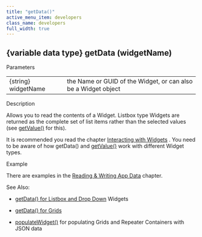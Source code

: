 ```yaml
---
title: "getData()"
active_menu_item: developers
class_name: developers
full_width: true
---
```



## {variable data type} getData (widgetName)

Parameters

<table>
<tr>
<td width="136">
{string} widgetName

</td>
<td width="22">
</td>
<td width="722">
the Name or GUID of the Widget, or can also be a Widget object

</td>
</tr>
</table>

Description

Allows you to read the contents of a Widget. Listbox type Widgets are returned as the complete set of list items rather than the selected values (see [getValue()](refsetvalue) for this).

It is recommended you read the chapter [Interacting with Widgets](../../client-scripting-overview/scripting-with-javascript/widget-reading-writing/index) . You need to be aware of how getData() and [getValue()](refgetvalue) work with different Widget types.

Example

There are examples in the [Reading & Writing App Data](../../client-scripting-overview/scripting-with-javascript/widget-reading-writing/index) chapter.

See Also:

 - [getData() for Listbox and Drop Down](../../client-scripting-overview/scripting-with-javascript/widget-reading-writing/widget-content-reading-and-writing/lists--dropdowns) Widgets

 - [getData() for Grids](../../client-scripting-overview/scripting-with-javascript/widget-reading-writing/widget-content-reading-and-writing/widgetcontentgrids--repeater-containers)

 - [populateWidget()](populatewidget) for populating Grids and Repeater Containers with JSON data

